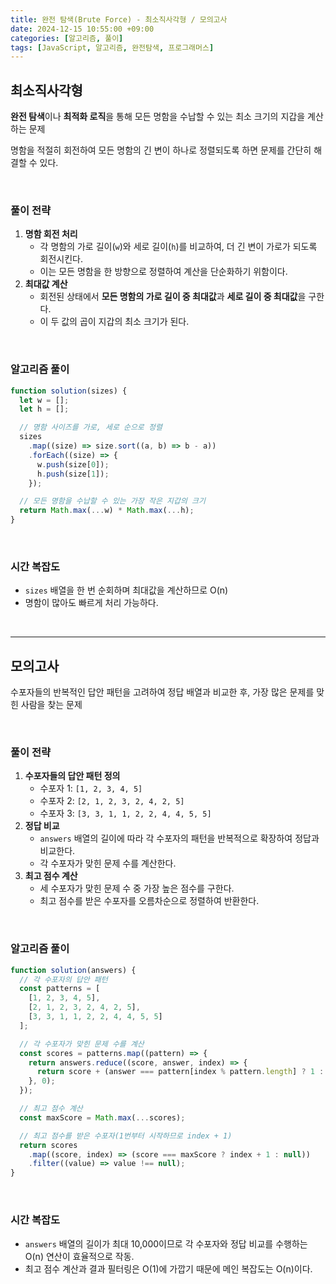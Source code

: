 ```yaml
---
title: 완전 탐색(Brute Force) - 최소직사각형 / 모의고사
date: 2024-12-15 10:55:00 +09:00
categories: [알고리즘, 풀이]
tags: [JavaScript, 알고리즘, 완전탐색, 프로그래머스]
---
```


## 최소직사각형

**완전 탐색**이나 **최적화 로직**을 통해 모든 명함을 수납할 수 있는 최소 크기의 지갑을 계산하는 문제

명함을 적절히 회전하여 모든 명함의 긴 변이 하나로 정렬되도록 하면 문제를 간단히 해결할 수 있다.

<br />

### 풀이 전략

1. **명함 회전 처리**
   - 각 명함의 가로 길이(`w`)와 세로 길이(`h`)를 비교하여, 더 긴 변이 가로가 되도록 회전시킨다.
   - 이는 모든 명함을 한 방향으로 정렬하여 계산을 단순화하기 위함이다.
2. **최대값 계산**
   - 회전된 상태에서 **모든 명함의 가로 길이 중 최대값**과 **세로 길이 중 최대값**을 구한다.
   - 이 두 값의 곱이 지갑의 최소 크기가 된다.

<br />

### 알고리즘 풀이

```jsx
function solution(sizes) {
  let w = [];
  let h = [];

  // 명함 사이즈를 가로, 세로 순으로 정렬
  sizes
    .map((size) => size.sort((a, b) => b - a))
    .forEach((size) => {
      w.push(size[0]);
      h.push(size[1]);
    });

  // 모든 명함을 수납할 수 있는 가장 작은 지갑의 크기
  return Math.max(...w) * Math.max(...h);
}
```

<br />

### 시간 복잡도

- `sizes` 배열을 한 번 순회하며 최대값을 계산하므로 O(n)
- 명함이 많아도 빠르게 처리 가능하다.

<br />

---

## 모의고사

수포자들의 반복적인 답안 패턴을 고려하여 정답 배열과 비교한 후, 가장 많은 문제를 맞힌 사람을 찾는 문제

<br />

### 풀이 전략

1. **수포자들의 답안 패턴 정의**
   - 수포자 1: `[1, 2, 3, 4, 5]`
   - 수포자 2: `[2, 1, 2, 3, 2, 4, 2, 5]`
   - 수포자 3: `[3, 3, 1, 1, 2, 2, 4, 4, 5, 5]`
2. **정답 비교**
   - `answers` 배열의 길이에 따라 각 수포자의 패턴을 반복적으로 확장하여 정답과 비교한다.
   - 각 수포자가 맞힌 문제 수를 계산한다.
3. **최고 점수 계산**
   - 세 수포자가 맞힌 문제 수 중 가장 높은 점수를 구한다.
   - 최고 점수를 받은 수포자를 오름차순으로 정렬하여 반환한다.

<br />

### 알고리즘 풀이

```jsx
function solution(answers) {
  // 각 수포자의 답안 패턴
  const patterns = [
    [1, 2, 3, 4, 5],
    [2, 1, 2, 3, 2, 4, 2, 5],
    [3, 3, 1, 1, 2, 2, 4, 4, 5, 5]
  ];

  // 각 수포자가 맞힌 문제 수를 계산
  const scores = patterns.map((pattern) => {
    return answers.reduce((score, answer, index) => {
      return score + (answer === pattern[index % pattern.length] ? 1 : 0);
    }, 0);
  });

  // 최고 점수 계산
  const maxScore = Math.max(...scores);

  // 최고 점수를 받은 수포자(1번부터 시작하므로 index + 1)
  return scores
    .map((score, index) => (score === maxScore ? index + 1 : null))
    .filter((value) => value !== null);
}
```

<br />

### 시간 복잡도

- `answers` 배열의 길이가 최대 10,000이므로 각 수포자와 정답 비교를 수행하는 O(n) 연산이 효율적으로 작동.
- 최고 점수 계산과 결과 필터링은 O(1)에 가깝기 때문에 메인 복잡도는 O(n)이다.
